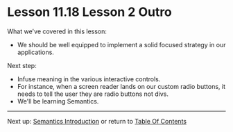 # Lesson 11.18 Lesson 2 Outro

What we've covered in this lesson:
- We should be well equipped to implement a solid focused strategy in our applications.

Next step:
- Infuse meaning in the various interactive controls.
- For instance, when a screen reader lands on our custom radio buttons, it needs to tell the user they are radio buttons not divs.
- We'll be learning Semantics.

- - -
Next up: [Semantics Introduction](ND024_Part2_Lesson12_01.md) or return to [Table Of Contents](./ND024_TableOfContents.md)
